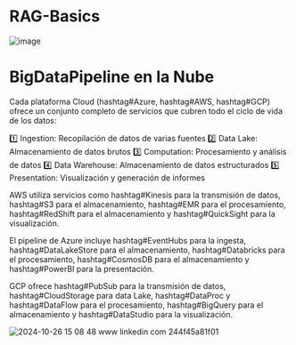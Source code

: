 # RAG-Basics
![image](https://github.com/user-attachments/assets/c9e0af00-9c3e-41d8-8064-09b50758d56f)

# BigDataPipeline en la Nube
Cada plataforma Cloud (hashtag#Azure, hashtag#AWS, hashtag#GCP) ofrece un conjunto completo de servicios que cubren todo el ciclo de vida de los datos:

1️⃣ Ingestion: Recopilación de datos de varias fuentes
2️⃣ Data Lake: Almacenamiento de datos brutos
3️⃣ Computation: Procesamiento y análisis de datos
4️⃣ Data Warehouse: Almacenamiento de datos estructurados
5️⃣ Presentation: Visualización y generación de informes

AWS utiliza servicios como hashtag#Kinesis para la transmisión de datos, hashtag#S3 para el almacenamiento, hashtag#EMR para el procesamiento, hashtag#RedShift para el almacenamiento y hashtag#QuickSight para la visualización.

El pipeline de Azure incluye hashtag#EventHubs para la ingesta, hashtag#DataLakeStore para el almacenamiento, hashtag#Databricks para el procesamiento, hashtag#CosmosDB para el almacenamiento y hashtag#PowerBI para la presentación.

GCP ofrece hashtag#PubSub para la transmisión de datos, hashtag#CloudStorage para data Lake, hashtag#DataProc y hashtag#DataFlow para el procesamiento, hashtag#BigQuery para el almacenamiento y hashtag#DataStudio para la visualización.

![2024-10-26 15 08 48 www linkedin com 244f45a81f01](https://github.com/user-attachments/assets/f28502a3-8498-4ded-8ff6-c538739e7242)
